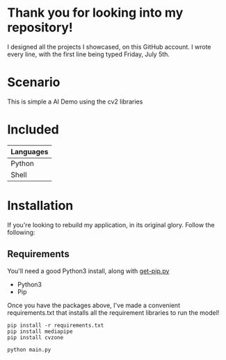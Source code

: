 # Thank you for looking into my repository!
I designed all the projects I showcased, on this GitHub account. I wrote every line, with the first line being typed Friday, July 5th.

# Scenario 
This is simple a AI Demo using the cv2 libraries
# Included

| Languages |
|-----------|
| Python    |
| Shell     |

# Installation 
If you're looking to rebuild my application, in its original glory. Follow the following:

## Requirements

You'll need a good Python3 install, along with [get-pip.py](https://bootstrap.pypa.io/get-pip.py)

- Python3
- Pip

Once you have the packages above, I've made a convenient requirements.txt that installs all the requirement libraries to run the model!
```shell
pip install -r requirements.txt
pip install mediapipe
pip install cvzone
```

```shell
python main.py
```
